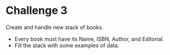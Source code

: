 # Challenge 3
Create and handle new stack of books.

- Every book must have its Name, ISBN, Author, and Editorial.
- Fill the stack with some examples of data.
